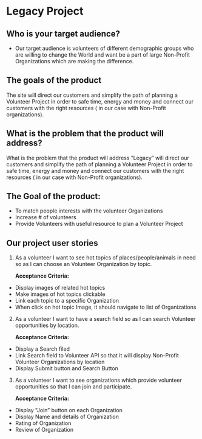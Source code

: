 # Legacy Project

## Who is your target audience?

- Our target audience is volunteers of different demographic groups who are willing to change the World and want be a part of large Non-Profit Organizations which are making the difference.

## The goals of the product

The site will direct our customers and simplify the path of planning a Volunteer Project in order to safe time, energy and money and connect our customers with the right resources ( in our case with Non-Profit organizations).

## What is the problem that the product will address?

What is the problem that the product will address
“Legacy” will direct our customers and simplify the path of planning a Volunteer Project in order to safe time, energy and money and connect our customers with the right resources ( in our case with Non-Profit organizations).

## The Goal of the product:

- To match people interests with the volunteer Organizations
- Increase # of volunteers
- Provide Volunteers with useful resource to plan a Volunteer Project

## Our project user stories

1. As a volunteer I want to see hot topics of places/people/animals in need so as I can choose an Volunteer Organization by topic.

   **Acceptance Criteria:**

- Display images of related hot topics
- Make images of hot topics clickable
- Link each topic to a specific Organization
- When click on hot topic Image, it should navigate to list of Organizations

2. As a volunteer I want to have a search field so as I can search Volunteer opportunities by location.

   **Acceptance Criteria:**

- Display a Search filed
- Link Search field to Volunteer API so that it will display Non-Profit Volunteer Organizations by location
- Display Submit button and Search Button

3. As a volunteer I want to see organizations which provide volunteer opportunities so that I can join and participate.

   **Acceptance Criteria:**

- Display ”Join” button on each Organization
- Display Name and details of Organization
- Rating of Organization
- Review of Organization
